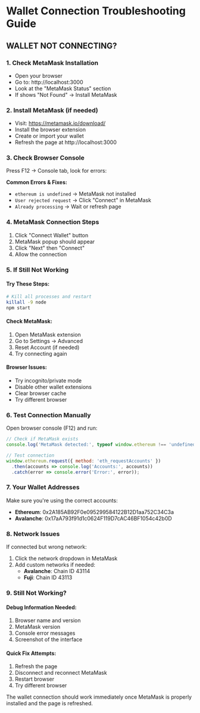 # Wallet Connection Troubleshooting Guide

## WALLET NOT CONNECTING? 

### 1. Check MetaMask Installation
- Open your browser
- Go to: http://localhost:3000
- Look at the "MetaMask Status" section
- If shows "Not Found" → Install MetaMask

### 2. Install MetaMask (if needed)
- Visit: https://metamask.io/download/
- Install the browser extension
- Create or import your wallet
- Refresh the page at http://localhost:3000

### 3. Check Browser Console
Press F12 → Console tab, look for errors:

**Common Errors & Fixes:**
- `ethereum is undefined` → MetaMask not installed
- `User rejected request` → Click "Connect" in MetaMask
- `Already processing` → Wait or refresh page

### 4. MetaMask Connection Steps
1. Click "Connect Wallet" button
2. MetaMask popup should appear
3. Click "Next" then "Connect"
4. Allow the connection

### 5. If Still Not Working

#### Try These Steps:
```bash
# Kill all processes and restart
killall -9 node
npm start
```

#### Check MetaMask:
1. Open MetaMask extension
2. Go to Settings → Advanced
3. Reset Account (if needed)
4. Try connecting again

#### Browser Issues:
- Try incognito/private mode
- Disable other wallet extensions
- Clear browser cache
- Try different browser

### 6. Test Connection Manually

Open browser console (F12) and run:
```javascript
// Check if MetaMask exists
console.log('MetaMask detected:', typeof window.ethereum !== 'undefined');

// Test connection
window.ethereum.request({ method: 'eth_requestAccounts' })
  .then(accounts => console.log('Accounts:', accounts))
  .catch(error => console.error('Error:', error));
```

### 7. Your Wallet Addresses
Make sure you're using the correct accounts:
- **Ethereum**: 0x2A185AB92F0e095299584122B12D1aa752C34C3a
- **Avalanche**: 0x17aA793f91d1c0624F119D7cAC46BF1054c42b0D

### 8. Network Issues
If connected but wrong network:
1. Click the network dropdown in MetaMask
2. Add custom networks if needed:
   - **Avalanche**: Chain ID 43114
   - **Fuji**: Chain ID 43113

### 9. Still Not Working?

#### Debug Information Needed:
1. Browser name and version
2. MetaMask version
3. Console error messages
4. Screenshot of the interface

#### Quick Fix Attempts:
1. Refresh the page
2. Disconnect and reconnect MetaMask
3. Restart browser
4. Try different browser

The wallet connection should work immediately once MetaMask is properly installed and the page is refreshed.